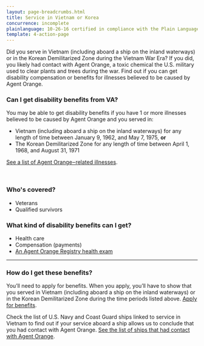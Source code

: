 ```yaml
---
layout: page-breadcrumbs.html
title: Service in Vietnam or Korea
concurrence: incomplete
plainlanguage: 10-26-16 certified in compliance with the Plain Language Act
template: 4-action-page
---
```


<div class="va-introtext">

Did you serve in Vietnam (including aboard a ship on the inland waterways) or in the Korean Demilitarized Zone during the Vietnam War Era? If you did, you likely had contact with Agent Orange, a toxic chemical the U.S. military used to clear plants and trees during the war. Find out if you can get disability compensation or benefits for illnesses believed to be caused by Agent Orange.

</div>


<div class="feature" markdown="1">

### Can I get disability benefits from VA?

You may be able to get disability benefits if you have 1 or more illnesses believed to be caused by Agent Orange and you served in:

- Vietnam (including aboard a ship on the inland waterways) for any length of time between January 9, 1962, and May 7, 1975, **or**
- The Korean Demilitarized Zone for any length of time between April 1, 1968, and August 31, 1971

[See a list of Agent Orange‒related illnesses](/disability-benefits/conditions/exposure-to-hazardous-materials/agent-orange/diseases/).

<br>

### Who's covered?

- Veterans
- Qualified survivors

</div>

### What kind of disability benefits can I get?

- Health care
- Compensation (payments)
- [An Agent Orange Registry health exam](/disability-benefits/conditions/exposure-to-hazardous-materials/agent-orange/registry-health-exam/)

-----

### How do I get these benefits?

You’ll need to apply for benefits. When you apply, you’ll have to show that you served in Vietnam (including aboard a ship on the inland waterways) or in the Korean Demilitarized Zone during the time periods listed above. [Apply for benefits](/disability-benefits/apply-for-benefits/).

Check the list of U.S. Navy and Coast Guard ships linked to service in Vietnam to find out if your service aboard a ship allows us to conclude that you had contact with Agent Orange. [See the list of ships that had contact with Agent Orange](http://www.publichealth.va.gov/exposures/agentorange/shiplist/list.asp).
